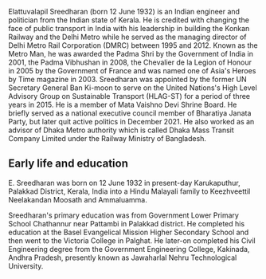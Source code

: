 Elattuvalapil Sreedharan (born 12 June 1932) is an Indian engineer and politician from the Indian state of Kerala. He is credited with changing the face of public transport in India with his leadership in building the Konkan Railway and the Delhi Metro while he served as the managing director of Delhi Metro Rail Corporation (DMRC) between 1995 and 2012. Known as the Metro Man, he was awarded the Padma Shri by the Government of India in 2001, the Padma Vibhushan in 2008, the Chevalier de la Legion of Honour in 2005 by the Government of France and was named one of Asia's Heroes by Time magazine in 2003. Sreedharan was appointed by the former UN Secretary General Ban Ki-moon to serve on the United Nations's High Level Advisory Group on Sustainable Transport (HLAG-ST) for a period of three years in 2015. He is a member of Mata Vaishno Devi Shrine Board. He briefly served as a national executive council member of Bharatiya Janata Party, but later quit active politics in December 2021. He also worked as an advisor of Dhaka Metro authority which is called Dhaka Mass Transit Company Limited under the Railway Ministry of Bangladesh.

## Early life and education

E. Sreedharan was born on 12 June 1932 in present-day Karukaputhur, Palakkad District, Kerala, India into a Hindu Malayali family to Keezhveettil Neelakandan Moosath and Ammaluamma.

Sreedharan's primary education was from Government Lower Primary School Chathannur near Pattambi in Palakkad district. He completed his education at the Basel Evangelical Mission Higher Secondary School and then went to the Victoria College in Palghat. He later-on completed his Civil Engineering degree from the Government Engineering College, Kakinada, Andhra Pradesh, presently known as Jawaharlal Nehru Technological University.